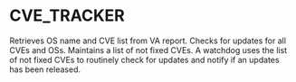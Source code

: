 # CVE_TRACKER
Retrieves OS name and CVE list from VA report. Checks for updates for all CVEs and OSs. Maintains a list of not fixed CVEs. A watchdog uses the list of not fixed CVEs to routinely check for updates and notify if an updates has been released.
